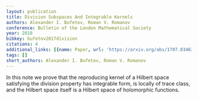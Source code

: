 ```yaml
---
layout: publication
title: Division Subspaces And Integrable Kernels
authors: Alexander I. Bufetov, Roman V. Romanov
conference: Bulletin of the London Mathematical Society
year: 2018
bibkey: bufetov2017division
citations: 4
additional_links: [{name: Paper, url: 'https://arxiv.org/abs/1707.03463'}]
tags: []
short_authors: Alexander I. Bufetov, Roman V. Romanov
---
```

In this note we prove that the reproducing kernel of a Hilbert space
satisfying the division property has integrable form, is locally of trace
class, and the Hilbert space itself is a Hilbert space of holomorphic
functions.